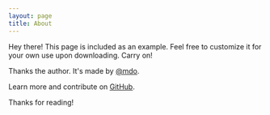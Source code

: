```yaml
---
layout: page
title: About
---
```


<p class="message">
  Hey there! This page is included as an example. Feel free to customize it for your own use upon downloading. Carry on!
</p>

Thanks the author. It's made by [@mdo](https://twitter.com/mdo).

Learn more and contribute on [GitHub](https://github.com/poole).

Thanks for reading!
